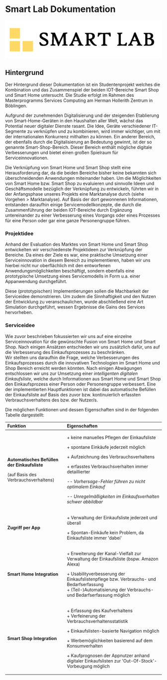# Smart Lab Dokumentation

![](.gitbook/assets/logo.png)

## Hintergrund

Der Hintergrund dieser Dokumentation ist ein Studentenprojekt welches die Kombination und das Zusammenspiel der beiden IOT-Bereiche Smart Shop und Smart Home untersucht. Die Studie erfolgt im Rahmen des Masterprogramms Services Computing am Herman Hollerith Zentrum in Böblingen.

Aufgrund der zunehmenden Digitalisierung und der steigenden Etablierung von Smart-Home-Geräten in den Haushalten aller Welt, wächst das Potential neuer digitaler Dienste rasant. Die Idee, Geräte verschiedener IT-Segmente zu verknüpfen und zu kombinieren, wird immer wichtiger, um mit der internationalen Konkurrenz mithalten zu können. Ein anderer Bereich, der ebenfalls durch die Digitalisierung an Bedeutung gewinnt, ist der so genannte Smart-Shop-Bereich. Dieser Bereich enthält mögliche digitale Verbesserungen und bietet einen großen Spielraum für Serviceinnovationen.

Die Verknüpfung von Smart Home und Smart Shop stellt eine Herausforderung dar, da die beiden Bereiche bisher keine bekannten sich überschneidenden Anwendungen miteinander haben. Um die Möglichkeiten von Smart Home bzw. Smart Shop zu evaluieren und sinnvolle Ideen und Geschäftsmodelle bezüglich der Verknüpfung zu entwickeln, führten wir in der Anfangsphase unseres Projekts eine Marktanalyse durch \(siehe Vorgehen &gt; Marktanalyse\). Auf Basis der dort gewonnenen Informationen, entstanden daraufhin einige Servicemodellkonzepte, die durch die Zusammenführung der beiden IOT-Bereiche durch Ergänzung untereinander zu einer Verbesserung eines Vorgangs oder eines Prozesses für eine Person oder gar eine ganze Personengruppe führen. 

### Projektidee

Anhand der Evaluation des Marktes von Smart Home und Smart Shop entwickelten wir verschiedenste Projektideen zur Verknüpfung der Bereiche. Da eines der Ziele es war,  eine praktische Umsetzung einer Serviceinnovation in diesem Bereich zu implementieren, haben wir uns hierbei nicht nur oberflächlich mit den entworfenen Anwendungsmöglichkeiten beschäftigt, sondern ebenfalls eine prototypische Umsetzung eines Servicemodells in Form u.a. einer Appanwendung durchgeführt.

Diese \(prototypischen\) Implementierungen sollen die Machbarkeit der Serviceidee demonstrieren. Um zudem die Sinnhaftigkeit und den Nutzen der Entwicklung zu veranschaulichen, wurde abschließend eine Art Simulation durchgeführt, wessen Ergebnisse die Gains des Services hervorheben.

### Serviceidee

Wie zuvor beschrieben fokussierten wir uns auf eine einzelne Serviceinnovation für die gewünschte Fusion von Smart Home und Smart Shop. Nach einigen Ansätzen entschieden wir uns zusätzlich dafür, uns auf die Verbesserung des Einkaufsprozesses zu beschränken.  
Wir stellten uns daraufhin die Frage, welche Verbesserungen des Einkaufsprozesses durch die innovativen Technologien im Smart Home und Shop Bereich erreicht werden könnten. Nach einigen Abwägungen entschlossen wir uns zur Umsetzung einer _intelligenten digitalen Einkaufsliste_, welche durch Informationen aus Smart Home und Smart Shop den Einkaufsprozess einer Person oder Personengruppe verbessert. Eine der implementierten Hauptfunktionen ist dabei das automatische Befüllen der Einkaufsliste auf Basis des zuvor bzw. kontinuierlich erfassten Verbrauchsverhaltens des bzw. der Nutzer/s.

Die möglichen Funktionen und dessen Eigenschaften sind in der folgenden Tabelle dargestellt:

<table>
  <thead>
    <tr>
      <th style="text-align:left">Funktion</th>
      <th style="text-align:left">Eigenschaften</th>
    </tr>
  </thead>
  <tbody>
    <tr>
      <td style="text-align:left">
        <p><b>Automatisches Befüllen der Einkaufsliste</b>
        </p>
        <p>(auf Basis des Verbrauchsverhaltens)</p>
      </td>
      <td style="text-align:left">
        <p>+ keine manuelles Pflegen der Einkaufsliste</p>
        <p>+ spontane Einkäufe jederzeit möglich</p>
        <p>+ Aufzeichnung des Verbrauchsverhaltens</p>
        <p>+ erfasstes Verbrauchsverhalten immer detaillierter</p>
        <p><em>-- Vorhersage-Fehler führen zu nicht optimalem Einkauf</em>
        </p>
        <p><em>-- Unregelmäßigkeiten im Einkaufsverhalten schwer abbildbar</em>
        </p>
      </td>
    </tr>
    <tr>
      <td style="text-align:left"><b>Zugriff per App</b>
      </td>
      <td style="text-align:left">
        <p>+ Verwaltung der Einkaufsliste jederzeit und überall</p>
        <p>+ Spontan-Einkäufe kein Problem, da Einkaufsliste immer 'dabei'</p>
      </td>
    </tr>
    <tr>
      <td style="text-align:left"><b>Smart Home Integration</b>
      </td>
      <td style="text-align:left">
        <p>+ Erweiterung der Kanal-Vielfalt zur Verwaltung der Einkaufsliste (bspw.
          Amazon Alexa)</p>
        <p>+ Usabilityverbesserung der Einkaufslistenpflege bzw. Verbrauchs- und
          Bedarfserfassung
          <br />+ (Teil-)Automatisierung der Verbrauchs- und Bedarfserfassung möglich</p>
      </td>
    </tr>
    <tr>
      <td style="text-align:left"><b>Smart Shop Integration</b>
      </td>
      <td style="text-align:left">
        <p>+ Erfassung des Kaufverhaltens
          <br />+ Verfeinerung der Verbrauchsverhaltensstatistik</p>
        <p>+ Einkaufslisten-basierte Navigation möglich</p>
        <p>+ Werbemöglichkeiten basierend auf dem Konsumverhalten</p>
        <p>+ Kaufprognosen der Appnutzer anhand digitaler Einkaufslisten zur 'Out-Of-Stock'-Vorbeugung
          möglich</p>
      </td>
    </tr>
  </tbody>
</table>